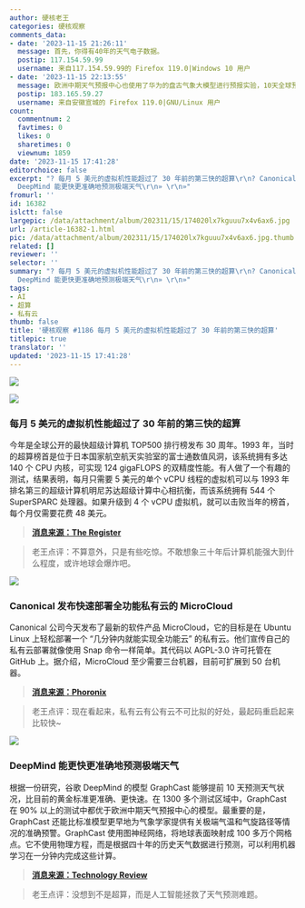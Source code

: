 ```yaml
---
author: 硬核老王
categories: 硬核观察
comments_data:
- date: '2023-11-15 21:26:11'
  message: 首先，你得有40年的天气电子数据。
  postip: 117.154.59.99
  username: 来自117.154.59.99的 Firefox 119.0|Windows 10 用户
- date: '2023-11-15 22:13:55'
  message: 欧洲中期天气预报中心也使用了华为的盘古气象大模型进行预报实验，10天全球预测，官网公开发布
  postip: 183.165.59.27
  username: 来自安徽宣城的 Firefox 119.0|GNU/Linux 用户
count:
  commentnum: 2
  favtimes: 0
  likes: 0
  sharetimes: 0
  viewnum: 1859
date: '2023-11-15 17:41:28'
editorchoice: false
excerpt: "? 每月 5 美元的虚拟机性能超过了 30 年前的第三快的超算\r\n? Canonical 发布快速部署全功能私有云的 MicroCloud\r\n?
  DeepMind 能更快更准确地预测极端天气\r\n» \r\n»"
fromurl: ''
id: 16382
islctt: false
largepic: /data/attachment/album/202311/15/174020lx7kguuu7x4v6ax6.jpg
url: /article-16382-1.html
pic: /data/attachment/album/202311/15/174020lx7kguuu7x4v6ax6.jpg.thumb.jpg
related: []
reviewer: ''
selector: ''
summary: "? 每月 5 美元的虚拟机性能超过了 30 年前的第三快的超算\r\n? Canonical 发布快速部署全功能私有云的 MicroCloud\r\n?
  DeepMind 能更快更准确地预测极端天气\r\n» \r\n»"
tags:
- AI
- 超算
- 私有云
thumb: false
title: '硬核观察 #1186 每月 5 美元的虚拟机性能超过了 30 年前的第三快的超算'
titlepic: true
translator: ''
updated: '2023-11-15 17:41:28'
---
```


![](/data/attachment/album/202311/15/174020lx7kguuu7x4v6ax6.jpg)


![](/data/attachment/album/202311/15/174037u0yz1089fry3s974.png)


### 每月 5 美元的虚拟机性能超过了 30 年前的第三快的超算


今年是全球公开的最快超级计算机 TOP500 排行榜发布 30 周年。1993 年，当时的超算榜首是位于日本国家航空航天实验室的富士通数值风洞，该系统拥有多达 140 个 CPU 内核，可实现 124 gigaFLOPS 的双精度性能。有人做了一个有趣的测试，结果表明，每月只需要 5 美元的单个 vCPU 线程的虚拟机可以与 1993 年排名第三的超级计算机明尼苏达超级计算中心相抗衡，而该系统拥有 544 个 SuperSPARC 处理器。如果升级到 4 个 vCPU 虚拟机，就可以击败当年的榜首，每个月仅需要花费 48 美元。



> 
> **[消息来源：The Register](https://www.theregister.com/2023/11/14/five_dollar_supercomputer/)**
> 
> 
> 



> 
> 老王点评：不算意外，只是有些吃惊。不敢想象三十年后计算机能强大到什么程度，或许地球会爆炸吧。
> 
> 
> 


![](/data/attachment/album/202311/15/174053oc8cc598n88nlk2m.png)


### Canonical 发布快速部署全功能私有云的 MicroCloud


Canonical 公司今天发布了最新的软件产品 MicroCloud，它的目标是在 Ubuntu Linux 上轻松部署一个 “几分钟内就能实现全功能云” 的私有云。他们宣传自己的私有云部署就像使用 Snap 命令一样简单。其代码以 AGPL-3.0 许可托管在 GitHub 上。据介绍，MicroCloud 至少需要三台机器，目前可扩展到 50 台机器。



> 
> **[消息来源：Phoronix](https://www.phoronix.com/news/Canonical-Ubuntu-MicroCloud)**
> 
> 
> 



> 
> 老王点评：现在看起来，私有云有公有云不可比拟的好处，最起码重启起来比较快~
> 
> 
> 


![](/data/attachment/album/202311/15/174111lisjh3oouioisume.png)


### DeepMind 能更快更准确地预测极端天气


根据一份研究，谷歌 DeepMind 的模型 GraphCast 能够提前 10 天预测天气状况，比目前的黄金标准更准确、更快速。在 1300 多个测试区域中，GraphCast 在 90% 以上的测试中都优于欧洲中期天气预报中心的模型。最重要的是，GraphCast 还能比标准模型更早地为气象学家提供有关极端气温和气旋路径等情况的准确预警。GraphCast 使用图神经网络，将地球表面映射成 100 多万个网格点。它不使用物理方程，而是根据四十年的历史天气数据进行预测，可以利用机器学习在一分钟内完成这些计算。



> 
> **[消息来源：Technology Review](https://www.technologyreview.com/2023/11/14/1083366/google-deepminds-weather-ai-can-forecast-extreme-weather-quicker-and-more-accurately/)**
> 
> 
> 



> 
> 老王点评：没想到不是超算，而是人工智能拯救了天气预测难题。
> 
> 
>